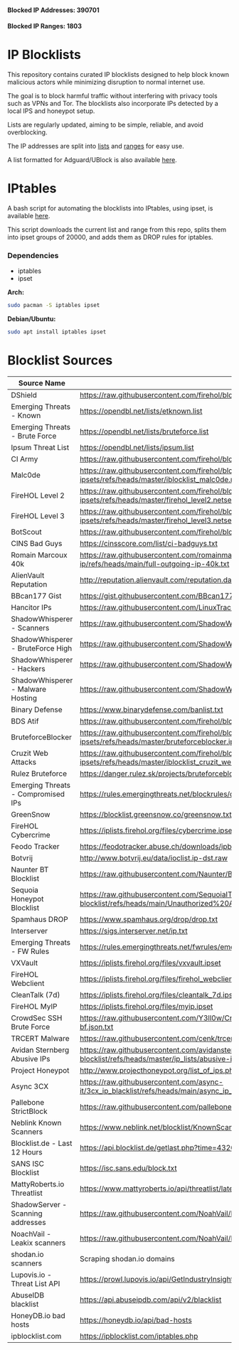 #### Blocked IP Addresses: 390701
#### Blocked IP Ranges: 1803

# IP Blocklists

This repository contains curated IP blocklists designed to help block known malicious actors while minimizing disruption to normal internet use.

The goal is to block harmful traffic without interfering with privacy tools such as VPNs and Tor. The blocklists also incorporate IPs detected by a local IPS and honeypot setup.

Lists are regularly updated, aiming to be simple, reliable, and avoid overblocking.

The IP addresses are split into [lists](https://github.com/gazpitchy92/ip-blocklist/tree/main/list) and [ranges](https://github.com/gazpitchy92/ip-blocklist/tree/main/range) for easy use.

A list formatted for Adguard/UBlock is also available [here](https://github.com/gazpitchy92/ip-blocklist/blob/main/list/ublock_adguard_blacklist.txt). 

# IPtables

A bash script for automating the blocklists into IPtables, using ipset, is available [here](https://github.com/gazpitchy92/ip-blocklist/blob/main/iptables/sh).

This script downloads the current list and range from this repo, splits them into ipset groups of 20000, and adds them as DROP rules for iptables.

### Dependencies

- iptables
- ipset

**Arch:**

```bash
sudo pacman -S iptables ipset
```

**Debian/Ubuntu:**

```bash
sudo apt install iptables ipset
```

# Blocklist Sources

| Source Name                       | URL |
|-----------------------------------|-----|
| DShield                           | https://raw.githubusercontent.com/firehol/blocklist-ipsets/refs/heads/master/dshield.netset |
| Emerging Threats - Known          | https://opendbl.net/lists/etknown.list |
| Emerging Threats - Brute Force    | https://opendbl.net/lists/bruteforce.list |
| Ipsum Threat List                 | https://opendbl.net/lists/ipsum.list |
| CI Army                           | https://raw.githubusercontent.com/firehol/blocklist-ipsets/refs/heads/master/ciarmy.ipset |
| Malc0de                           | https://raw.githubusercontent.com/firehol/blocklist-ipsets/refs/heads/master/iblocklist_malc0de.netset |
| FireHOL Level 2                   | https://raw.githubusercontent.com/firehol/blocklist-ipsets/refs/heads/master/firehol_level2.netset |
| FireHOL Level 3                   | https://raw.githubusercontent.com/firehol/blocklist-ipsets/refs/heads/master/firehol_level3.netset |
| BotScout                          | https://raw.githubusercontent.com/firehol/blocklist-ipsets/refs/heads/master/botscout.ipset |
| CINS Bad Guys                     | https://cinsscore.com/list/ci-badguys.txt |
| Romain Marcoux 40k                | https://raw.githubusercontent.com/romainmarcoux/malicious-outgoing-ip/refs/heads/main/full-outgoing-ip-40k.txt |
| AlienVault Reputation             | http://reputation.alienvault.com/reputation.data |
| BBcan177 Gist                     | https://gist.githubusercontent.com/BBcan177/bf29d47ea04391cb3eb0/raw/ |
| Hancitor IPs                      | https://raw.githubusercontent.com/LinuxTracker/Blocklists/master/HancitorIPs.txt |
| ShadowWhisperer - Scanners        | https://raw.githubusercontent.com/ShadowWhisperer/IPs/refs/heads/master/Other/Scanners |
| ShadowWhisperer - BruteForce High | https://raw.githubusercontent.com/ShadowWhisperer/IPs/refs/heads/master/BruteForce/High |
| ShadowWhisperer - Hackers         | https://raw.githubusercontent.com/ShadowWhisperer/IPs/refs/heads/master/Malware/Hackers |
| ShadowWhisperer - Malware Hosting | https://raw.githubusercontent.com/ShadowWhisperer/IPs/refs/heads/master/Malware/Hosting |
| Binary Defense                    | https://www.binarydefense.com/banlist.txt |
| BDS Atif                          | https://raw.githubusercontent.com/firehol/blocklist-ipsets/refs/heads/master/bds_atif.ipset |
| BruteforceBlocker                 | https://raw.githubusercontent.com/firehol/blocklist-ipsets/refs/heads/master/bruteforceblocker.ipset |
| Cruzit Web Attacks                | https://raw.githubusercontent.com/firehol/blocklist-ipsets/refs/heads/master/iblocklist_cruzit_web_attacks.netset |
| Rulez Bruteforce                  | https://danger.rulez.sk/projects/bruteforceblocker/blist.php |
| Emerging Threats - Compromised IPs| https://rules.emergingthreats.net/blockrules/compromised-ips.txt |
| GreenSnow                         | https://blocklist.greensnow.co/greensnow.txt |
| FireHOL Cybercrime                | https://iplists.firehol.org/files/cybercrime.ipset |
| Feodo Tracker                     | https://feodotracker.abuse.ch/downloads/ipblocklist_aggressive.txt |
| Botvrij                           | http://www.botvrij.eu/data/ioclist.ip-dst.raw |
| Naunter BT Blocklist              | https://raw.githubusercontent.com/Naunter/BT_BlockLists/refs/heads/master/list_1.txt |
| Sequoia Honeypot Blocklist        | https://raw.githubusercontent.com/SequoiaIT-Devs/honeypot-blocklist/refs/heads/main/Unauthorized%20Access%20Blocklist |
| Spamhaus DROP                     | https://www.spamhaus.org/drop/drop.txt |
| Interserver                       | https://sigs.interserver.net/ip.txt |
| Emerging Threats - FW Rules       | https://rules.emergingthreats.net/fwrules/emerging-Block-IPs.txt |
| VXVault                           | https://iplists.firehol.org/files/vxvault.ipset |
| FireHOL Webclient                 | https://iplists.firehol.org/files/firehol_webclient.netset |
| CleanTalk (7d)                    | https://iplists.firehol.org/files/cleantalk_7d.ipset |
| FireHOL MyIP                      | https://iplists.firehol.org/files/myip.ipset |
| CrowdSec SSH Brute Force          | https://raw.githubusercontent.com/Y3ll0w/CrowdSec-CAPI-Decisions/refs/heads/main/ssh-bf.json.txt |
| TRCERT Malware                    | https://raw.githubusercontent.com/cenk/trcert-malware/refs/heads/main/trcert-ips.txt |
| Avidan Sternberg Abusive IPs      | https://raw.githubusercontent.com/avidansternberg/project-blocklist/refs/heads/master/ip_lists/abusive-ips.v4.csv |
| Project Honeypot                  | http://www.projecthoneypot.org/list_of_ips.php?rss=1 |
| Async 3CX                         | https://raw.githubusercontent.com/async-it/3cx_ip_blacklist/refs/heads/main/async_ip_blacklist.json |
| Pallebone StrictBlock             | https://raw.githubusercontent.com/pallebone/StrictBlockPAllebone/master/BlockIP.txt |
| Neblink Known Scanners            | https://www.neblink.net/blocklist/KnownScanners.txt |
| Blocklist.de - Last 12 Hours      | https://api.blocklist.de/getlast.php?time=43200 |
| SANS ISC Blocklist                | https://isc.sans.edu/block.txt |
| MattyRoberts.io Threatlist        | https://www.mattyroberts.io/api/threatlist/latest |
| ShadowServer - Scanning addresses | https://raw.githubusercontent.com/NoahVail/BadIPs/refs/heads/main/shadowserver.txt |
| NoachVail - Leakix scanners       | https://raw.githubusercontent.com/NoahVail/BadIPs/refs/heads/main/leakix.txt |
| shodan.io scanners                | Scraping shodan.io domains |
| Lupovis.io - Threat List API      | https://prowl.lupovis.io/api/GetIndustryInsights |
| AbuseIDB blacklist                | https://api.abuseipdb.com/api/v2/blacklist |
| HoneyDB.io bad hosts              | https://honeydb.io/api/bad-hosts |
| ipblocklist.com                   | https://ipblocklist.com/iptables.php |
